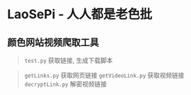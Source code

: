 # LaoSePi - 人人都是老色批
## 颜色网站视频爬取工具

> `test.py` 获取链接, 生成下载脚本


> `getLinks.py` 获取网页链接
> `getVideoLink.py` 获取视频链接
> `decryptLink.py` 解密视频链接
